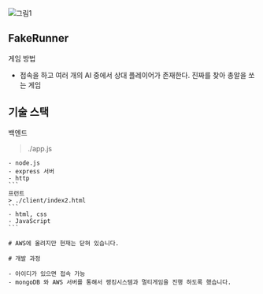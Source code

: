 ![그림1](https://user-images.githubusercontent.com/24587071/64923221-cfdeb200-d812-11e9-96c6-29a6e7aa59d5.png)

## FakeRunner
게임 방법
- 접속을 하고 여러 개의 AI 중에서 상대 플레이어가 존재한다. 진짜를 찾아 총알을 쏘는 게임

## 기술 스택

백엔드
> ./app.js
````
- node.js
- express 서버 
- http 
```
프런트
> ./client/index2.html 
```
- html, css
- JavaScript
```

# AWS에 올려지만 현재는 닫혀 있습니다.

# 개발 과정

- 아이디가 있으면 접속 가능
- mongoDB 와 AWS 서버를 통해서 랭킹시스템과 멀티게임을 진행 하도록 했습니다.

